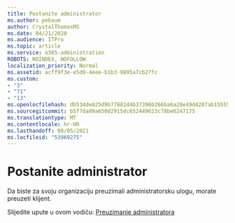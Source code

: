 ```yaml
---
title: Postanite administrator
ms.author: pebaum
author: CrystalThomasMS
ms.date: 04/21/2020
ms.audience: ITPro
ms.topic: article
ms.service: o365-administration
ROBOTS: NOINDEX, NOFOLLOW
localization_priority: Normal
ms.assetid: acff9f3e-e5d9-4eee-b1b3-9895a7cb27fc
ms.custom:
- "3"
- "71"
- "13"
ms.openlocfilehash: db534de825d9b77882d4b37396b266ba6a28e49d4287ab1555500b4e54d8c10b
ms.sourcegitcommit: b5f7da89a650d2915dc652449623c78be6247175
ms.translationtype: MT
ms.contentlocale: hr-HR
ms.lasthandoff: 08/05/2021
ms.locfileid: "53969275"
---
```

# <a name="become-an-admin"></a>Postanite administrator

Da biste za svoju organizaciju preuzimali administratorsku ulogu, morate preuzeti klijent.
  
Slijedite upute u ovom vodiču: [Preuzimanje administratora](https://docs.microsoft.com/azure/active-directory/users-groups-roles/domains-admin-takeover)